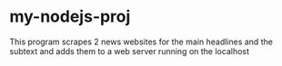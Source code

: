 # my-nodejs-proj
This program scrapes 2 news websites for the main headlines and the subtext and adds them to a web server running on the localhost
